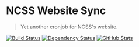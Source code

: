 NCSS Website Sync
=================

> Yet another cronjob for NCSS's website.

[![Build Status](https://img.shields.io/travis/redaxmedia/ncss-website-sync.svg)](https://travis-ci.org/redaxmedia/ncss-website-sync)
[![Dependency Status](https://gemnasium.com/badges/github.com/redaxmedia/ncss-website-sync.svg)](https://gemnasium.com/github.com/redaxmedia/ncss-website-sync)
[![GitHub Stats](https://img.shields.io/badge/github-stats-ff5500.svg)](https://githubstats.com/redaxmedia/ncss-website-sync)
